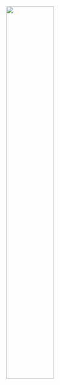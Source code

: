 <div>
    <img style="display: block;
    margin-left: auto;
    margin-right: auto;
    width: 50%;" 
    src="https://media.giphy.com/media/Vn5t5UhLoqByw/giphy.gif"/ width="1600">
</div>
